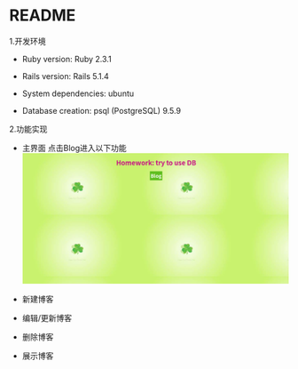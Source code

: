 # README

1.开发环境
* Ruby version: Ruby 2.3.1

* Rails version: Rails 5.1.4

* System dependencies: ubuntu

* Database creation: psql (PostgreSQL) 9.5.9


2.功能实现

* 主界面
点击Blog进入以下功能
![image](https://github.com/bingjunguo/homework_db/raw/master/Screenshots/home.png)
* 新建博客

* 编辑/更新博客
* 删除博客
* 展示博客
